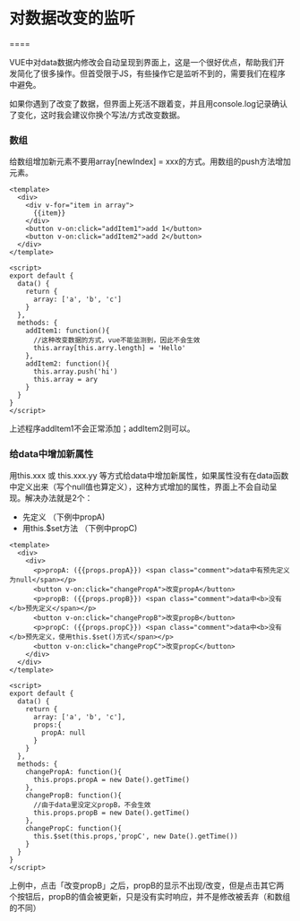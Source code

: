 # 对数据改变的监听
====

VUE中对data数据内修改会自动呈现到界面上，这是一个很好优点，帮助我们开发简化了很多操作。但首受限于JS，有些操作它是监听不到的，需要我们在程序中避免。

如果你遇到了改变了数据，但界面上死活不跟着变，并且用console.log记录确认了变化，这时我会建议你换个写法/方式改变数据。

### 数组

给数组增加新元素不要用array[newIndex] = xxx的方式。用数组的push方法增加元素。

```vue
<template>
  <div>
    <div v-for="item in array">
      {{item}}
    </div>
    <button v-on:click="addItem1">add 1</button>
    <button v-on:click="addItem2">add 2</button>
  </div>
</template>

<script>
export default {
  data() {
    return {
      array: ['a', 'b', 'c']
    }
  },
  methods: {
    addItem1: function(){
      //这种改变数据的方式，vue不能监测到，因此不会生效
      this.array[this.arry.length] = 'Hello'
    },
    addItem2: function(){
      this.array.push('hi')
      this.array = ary
    }
  }
}
</script>
```
上述程序addItem1不会正常添加；addItem2则可以。

### 给data中增加新属性

用this.xxx 或 this.xxx.yy 等方式给data中增加新属性，如果属性没有在data函数中定义出来（写个null值也算定义），这种方式增加的属性，界面上不会自动呈现。解决办法就是2个：

* 先定义 （下例中propA)
* 用this.$set方法 （下例中propC)

```vue
<template>
  <div>
    <div>
      <p>propA: ({{props.propA}}) <span class="comment">data中有预先定义为null</span></p>
      <button v-on:click="changePropA">改变propA</button>
      <p>propB: ({{props.propB}}) <span class="comment">data中<b>没有</b>预先定义</span></p>
      <button v-on:click="changePropB">改变propB</button>
      <p>propC: ({{props.propC}}) <span class="comment">data中<b>没有</b>预先定义，使用this.$set()方式</span></p>
      <button v-on:click="changePropC">改变propC</button>
    </div>
  </div>
</template>

<script>
export default {
  data() {
    return {
      array: ['a', 'b', 'c'],
      props:{
        propA: null
      }
    }
  },
  methods: {
    changePropA: function(){
      this.props.propA = new Date().getTime()
    },
    changePropB: function(){
      //由于data里没定义propB，不会生效
      this.props.propB = new Date().getTime()
    },
    changePropC: function(){
      this.$set(this.props,'propC', new Date().getTime())
    }
  }
}
</script>

```

上例中，点击「改变propB」之后，propB的显示不出现/改变，但是点击其它两个按钮后，propB的值会被更新，只是没有实时响应，并不是修改被丢弃（和数组的不同）
